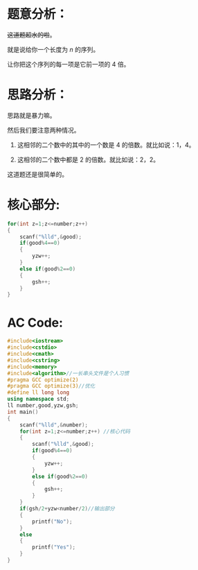 # 题意分析：

~~这道题超水的啦~~。

就是说给你一个长度为 $n$ 的序列。

让你把这个序列的每一项是它前一项的 $4$ 倍。

# 思路分析：

思路就是暴力嘛。

然后我们要注意两种情况。

1. 这相邻的二个数中的其中的一个数是 $4$ 的倍数。就比如说：$1$，$4$。

2. 这相邻的二个数中都是 $2$ 的倍数。就比如说：$2$，$2$。

这道题还是很简单的。

# 核心部分:

```cpp
for(int z=1;z<=number;z++)
{
	scanf("%lld",&good);
	if(good%4==0)
	{
		yzw++;
	}
	else if(good%2==0)
	{
		gsh++;
	}
}
```


# AC Code:

```cpp
#include<iostream>
#include<cstdio>
#include<cmath>
#include<cstring>
#include<memory>
#include<algorithm>//一长串头文件是个人习惯 
#pragma GCC optimize(2)
#pragma GCC optimize(3)//优化 
#define ll long long
using namespace std;
ll number,good,yzw,gsh;
int main()
{
	scanf("%lld",&number);
	for(int z=1;z<=number;z++) //核心代码 
	{
		scanf("%lld",&good);
		if(good%4==0)
		{
			yzw++;
		}
		else if(good%2==0)
		{
			gsh++;
		}
	}
	if(gsh/2+yzw<number/2)//输出部分 
	{
		printf("No");
	}
	else 
	{
		printf("Yes");
	}
}
```